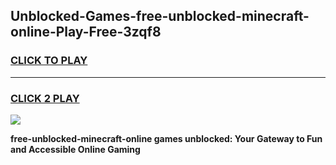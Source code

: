 
## Unblocked-Games-free-unblocked-minecraft-online-Play-Free-3zqf8
<h3>
<a href="https://premium76.site?title=free-unblocked-minecraft-online&ref=21A">CLICK TO PLAY</a></h3>
<hr>

<h3>
<a href="https://premium76.site?title=free-unblocked-minecraft-online&ref=21A">CLICK 2 PLAY</a>
  
</h3>

<a href="https://premium76.site?title=free-unblocked-minecraft-online&ref=21A"><img src="https://clearcache.store/games.png"></a>


**free-unblocked-minecraft-online games unblocked: Your Gateway to Fun and Accessible Online Gaming**

